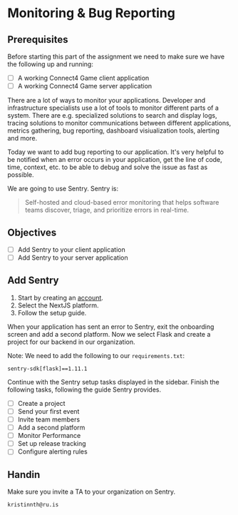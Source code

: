 # Monitoring & Bug Reporting

## Prerequisites
Before starting this part of the assignment we need to make sure we have the following up and running:
- [ ] A working Connect4 Game client application
- [ ] A working Connect4 Game server application

There are a lot of ways to monitor your applications. Developer and infrastructure specialists use a lot of tools to monitor different parts of a system. There are e.g. specialized solutions to search and display logs, tracing solutions to monitor communications between different applications, metrics gathering, bug reporting, dashboard visiualization tools, alerting and more.

Today we want to add bug reporting to our application. It's very helpful to be notified when an error occurs in your application, get the line of code, time, context, etc. to be able to debug and solve the issue as fast as possible.

We are going to use Sentry. Sentry is:
> Self-hosted and cloud-based error monitoring that helps software teams discover, triage, and prioritize errors in real-time.

## Objectives
- [ ] Add Sentry to your client application
- [ ] Add Sentry to your server application

## Add Sentry

1. Start by creating an [account](https://sentry.io/signup/).
2. Select the NextJS platform.
3. Follow the setup guide.

When your application has sent an error to Sentry, exit the onboarding screen and add a second platform. Now we select Flask and create a project for our backend in our organization.

Note: We need to add the following to our `requirements.txt`:

`sentry-sdk[flask]==1.11.1`


Continue with the Sentry setup tasks displayed in the sidebar.
Finish the following tasks, following the guide Sentry provides.

- [ ] Create a project
- [ ] Send your first event
- [ ] Invite team members
- [ ] Add a second platform
- [ ] Monitor Performance
- [ ] Set up release tracking
- [ ] Configure alerting rules

## Handin

Make sure you invite a TA to your organization on Sentry.

`kristinnth@ru.is`
